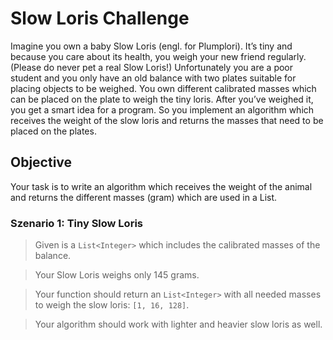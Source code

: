 # Slow Loris Challenge

Imagine you own a baby Slow Loris (engl. for Plumplori). It’s tiny and because you care about its health, you weigh your new friend regularly. (Please do never pet a real Slow Loris!) Unfortunately you are a poor student and you only have an old balance with two plates suitable for placing objects to be weighed. You own different calibrated masses which can be placed on the plate to weigh the tiny loris. After you’ve weighed it, you get a smart idea for a program. So you implement an algorithm which receives the weight of the slow loris and returns the masses that need to be placed on the plates.

## Objective

Your task is to write an algorithm which receives the weight of the animal and returns the different masses (gram) which are used in a List.

### **Szenario 1:** Tiny Slow Loris

> Given is a `List<Integer>` which includes the calibrated masses of the balance.

> Your Slow Loris weighs only 145 grams.

> Your function should return an `List<Integer>` with all needed masses to weigh the slow loris: `[1, 16, 128]`.

> Your algorithm should work with lighter and heavier slow loris as well.
